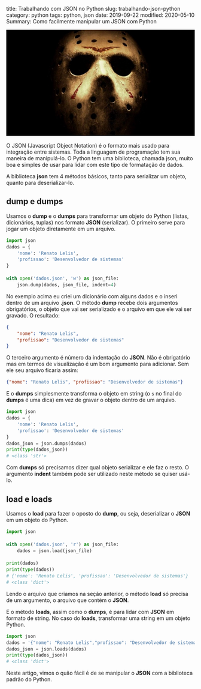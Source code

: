 title: Trabalhando com JSON no Python
slug: trabalhando-json-python
category: python
tags: python, json
date: 2019-09-22
modified: 2020-05-10
Summary: Como facilmente manipular um JSON com Python

![Json](/images/json.jpeg)

O JSON (Javascript Object Notation) é o formato mais usado para integração entre sistemas. Toda a linguagem de programação tem sua maneira de manipulá-lo. O Python tem uma biblioteca, chamada json, muito boa e simples de usar para lidar com este tipo de formatação de dados.

A biblioteca **json** tem 4 métodos básicos, tanto para serializar um objeto, quanto para deserializar-lo.

## dump e dumps

Usamos o **dump** e o **dumps** para transformar um objeto do Python (listas, dicionários, tuplas) nos formato **JSON** (serializar). O primeiro serve para jogar um objeto diretamente em um arquivo.

```python
import json
dados = {
    'nome': 'Renato Lelis',
    'profissao': 'Desenvolvedor de sistemas'
}

with open('dados.json', 'w') as json_file:
    json.dump(dados, json_file, indent=4)
```

No exemplo acima eu criei um dicionário com alguns dados e o inseri dentro de um arquivo **.json**. O método **dump** recebe dois argumentos obrigatórios, o objeto que vai ser serializado e o arquivo em que ele vai ser gravado. O resultado:

```json
{
    "nome": "Renato Lelis",
    "profissao": "Desenvolvedor de sistemas"
}
```

O terceiro argumento é número da indentação do **JSON**. Não é obrigatório mas em termos de visualização é um bom argumento para adicionar. Sem ele seu arquivo ficaria assim:

```json
{"nome": "Renato Lelis", "profissao": "Desenvolvedor de sistemas"}
```
E o **dumps** simplesmente transforma o objeto em string (o `s` no final do **dumps** é uma dica) em vez de gravar o objeto dentro de um arquivo.

```python
import json
dados = {
    'nome': 'Renato Lelis',
    'profissao': 'Desenvolvedor de sistemas'
}
dados_json = json.dumps(dados)
print(type(dados_json))
# <class 'str'>
```

Com **dumps** só precisamos dizer qual objeto serializar e ele faz o resto. O argumento **indent** também pode ser utilizado neste método se quiser usá-lo.

## load e loads

Usamos o **load** para fazer o oposto do **dump**, ou seja, deserializar o **JSON** em um objeto do Python.

```python
import json

with open('dados.json', 'r') as json_file:
    dados = json.load(json_file)

print(dados)
print(type(dados))
# {'nome': 'Renato Lelis', 'profissao': 'Desenvolvedor de sistemas'}
# <class 'dict'>
```

Lendo o arquivo que criamos na seção anterior, o método **load** só precisa de um argumento, o arquivo que contém o **JSON**.

E o método **loads**, assim como o **dumps**, é para lidar com **JSON** em formato de string. No caso do **loads**, transformar uma string em um objeto Python.

```python
import json
dados = '{"nome": "Renato Lelis","profissao": "Desenvolvedor de sistemas"}'
dados_json = json.loads(dados)
print(type(dados_json))
# <class 'dict'>
```

Neste artigo, vimos o quão fácil é de se manipular o **JSON** com a biblioteca padrão do Python.
